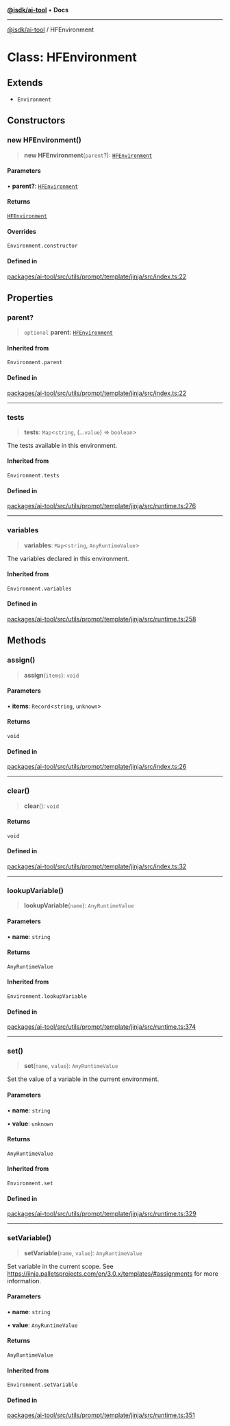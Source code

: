 [**@isdk/ai-tool**](../README.md) • **Docs**

***

[@isdk/ai-tool](../globals.md) / HFEnvironment

# Class: HFEnvironment

## Extends

- `Environment`

## Constructors

### new HFEnvironment()

> **new HFEnvironment**(`parent`?): [`HFEnvironment`](HFEnvironment.md)

#### Parameters

• **parent?**: [`HFEnvironment`](HFEnvironment.md)

#### Returns

[`HFEnvironment`](HFEnvironment.md)

#### Overrides

`Environment.constructor`

#### Defined in

[packages/ai-tool/src/utils/prompt/template/jinja/src/index.ts:22](https://github.com/isdk/ai-tool.js/blob/5f9f0083c734722103ff5468e424b48c212a55f0/src/utils/prompt/template/jinja/src/index.ts#L22)

## Properties

### parent?

> `optional` **parent**: [`HFEnvironment`](HFEnvironment.md)

#### Inherited from

`Environment.parent`

#### Defined in

[packages/ai-tool/src/utils/prompt/template/jinja/src/index.ts:22](https://github.com/isdk/ai-tool.js/blob/5f9f0083c734722103ff5468e424b48c212a55f0/src/utils/prompt/template/jinja/src/index.ts#L22)

***

### tests

> **tests**: `Map`\<`string`, (...`value`) => `boolean`\>

The tests available in this environment.

#### Inherited from

`Environment.tests`

#### Defined in

[packages/ai-tool/src/utils/prompt/template/jinja/src/runtime.ts:276](https://github.com/isdk/ai-tool.js/blob/5f9f0083c734722103ff5468e424b48c212a55f0/src/utils/prompt/template/jinja/src/runtime.ts#L276)

***

### variables

> **variables**: `Map`\<`string`, `AnyRuntimeValue`\>

The variables declared in this environment.

#### Inherited from

`Environment.variables`

#### Defined in

[packages/ai-tool/src/utils/prompt/template/jinja/src/runtime.ts:258](https://github.com/isdk/ai-tool.js/blob/5f9f0083c734722103ff5468e424b48c212a55f0/src/utils/prompt/template/jinja/src/runtime.ts#L258)

## Methods

### assign()

> **assign**(`items`): `void`

#### Parameters

• **items**: `Record`\<`string`, `unknown`\>

#### Returns

`void`

#### Defined in

[packages/ai-tool/src/utils/prompt/template/jinja/src/index.ts:26](https://github.com/isdk/ai-tool.js/blob/5f9f0083c734722103ff5468e424b48c212a55f0/src/utils/prompt/template/jinja/src/index.ts#L26)

***

### clear()

> **clear**(): `void`

#### Returns

`void`

#### Defined in

[packages/ai-tool/src/utils/prompt/template/jinja/src/index.ts:32](https://github.com/isdk/ai-tool.js/blob/5f9f0083c734722103ff5468e424b48c212a55f0/src/utils/prompt/template/jinja/src/index.ts#L32)

***

### lookupVariable()

> **lookupVariable**(`name`): `AnyRuntimeValue`

#### Parameters

• **name**: `string`

#### Returns

`AnyRuntimeValue`

#### Inherited from

`Environment.lookupVariable`

#### Defined in

[packages/ai-tool/src/utils/prompt/template/jinja/src/runtime.ts:374](https://github.com/isdk/ai-tool.js/blob/5f9f0083c734722103ff5468e424b48c212a55f0/src/utils/prompt/template/jinja/src/runtime.ts#L374)

***

### set()

> **set**(`name`, `value`): `AnyRuntimeValue`

Set the value of a variable in the current environment.

#### Parameters

• **name**: `string`

• **value**: `unknown`

#### Returns

`AnyRuntimeValue`

#### Inherited from

`Environment.set`

#### Defined in

[packages/ai-tool/src/utils/prompt/template/jinja/src/runtime.ts:329](https://github.com/isdk/ai-tool.js/blob/5f9f0083c734722103ff5468e424b48c212a55f0/src/utils/prompt/template/jinja/src/runtime.ts#L329)

***

### setVariable()

> **setVariable**(`name`, `value`): `AnyRuntimeValue`

Set variable in the current scope.
See https://jinja.palletsprojects.com/en/3.0.x/templates/#assignments for more information.

#### Parameters

• **name**: `string`

• **value**: `AnyRuntimeValue`

#### Returns

`AnyRuntimeValue`

#### Inherited from

`Environment.setVariable`

#### Defined in

[packages/ai-tool/src/utils/prompt/template/jinja/src/runtime.ts:351](https://github.com/isdk/ai-tool.js/blob/5f9f0083c734722103ff5468e424b48c212a55f0/src/utils/prompt/template/jinja/src/runtime.ts#L351)
